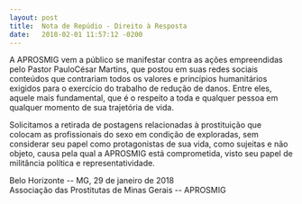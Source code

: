 ```yaml
---
layout: post
title:  Nota de Repúdio - Direito à Resposta
date:   2018-02-01 11:57:12 -0200
---
```


A APROSMIG vem a público se manifestar contra as ações empreendidas pelo Pastor PauloCésar Martins, que postou em suas redes sociais conteúdos que contrariam todos os valores e princípios humanitários exigidos para o exercício do trabalho de redução de danos. Entre eles, aquele mais fundamental, que é o respeito a toda e qualquer pessoa em qualquer momento de sua trajetória de vida.

Solicitamos a retirada de postagens relacionadas à prostituição que colocam as profissionais do sexo em condição de exploradas, sem considerar seu papel como protagonistas de sua vida, como sujeitas e não objeto, causa pela qual a APROSMIG está comprometida, visto seu papel de militância política e representatividade.

Belo Horizonte -- MG, 29 de janeiro de 2018  
Associação das Prostitutas de Minas Gerais -- APROSMIG  
